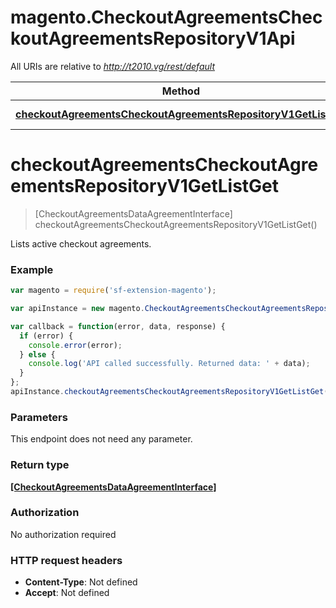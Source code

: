 # magento.CheckoutAgreementsCheckoutAgreementsRepositoryV1Api

All URIs are relative to *http://t2010.vg/rest/default*

Method | HTTP request | Description
------------- | ------------- | -------------
[**checkoutAgreementsCheckoutAgreementsRepositoryV1GetListGet**](CheckoutAgreementsCheckoutAgreementsRepositoryV1Api.md#checkoutAgreementsCheckoutAgreementsRepositoryV1GetListGet) | **GET** /V1/carts/licence | 


<a name="checkoutAgreementsCheckoutAgreementsRepositoryV1GetListGet"></a>
# **checkoutAgreementsCheckoutAgreementsRepositoryV1GetListGet**
> [CheckoutAgreementsDataAgreementInterface] checkoutAgreementsCheckoutAgreementsRepositoryV1GetListGet()



Lists active checkout agreements.

### Example
```javascript
var magento = require('sf-extension-magento');

var apiInstance = new magento.CheckoutAgreementsCheckoutAgreementsRepositoryV1Api();

var callback = function(error, data, response) {
  if (error) {
    console.error(error);
  } else {
    console.log('API called successfully. Returned data: ' + data);
  }
};
apiInstance.checkoutAgreementsCheckoutAgreementsRepositoryV1GetListGet(callback);
```

### Parameters
This endpoint does not need any parameter.

### Return type

[**[CheckoutAgreementsDataAgreementInterface]**](CheckoutAgreementsDataAgreementInterface.md)

### Authorization

No authorization required

### HTTP request headers

 - **Content-Type**: Not defined
 - **Accept**: Not defined

